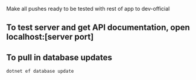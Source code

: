 Make all pushes ready to be tested with rest of app to dev-official

## To test server and get API documentation, open localhost:[server port]


## To pull in database updates
`dotnet ef database update`
